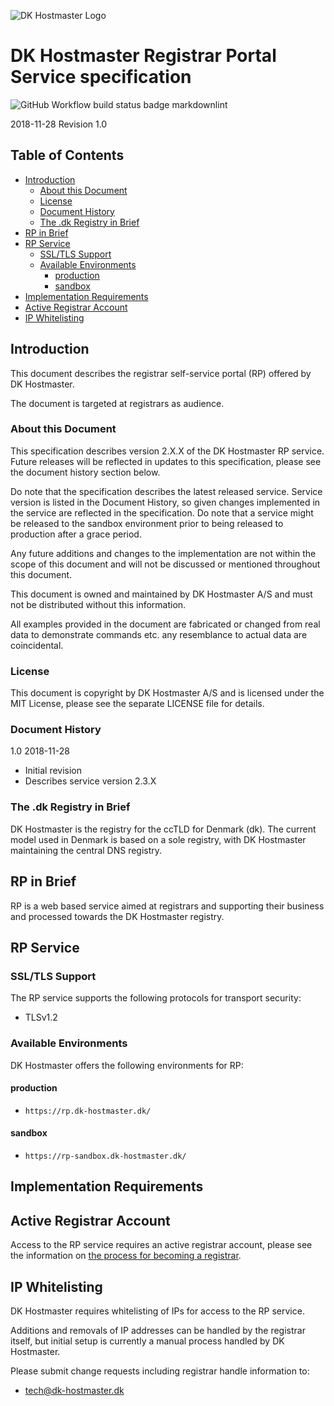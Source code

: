 ![DK Hostmaster Logo](https://www.dk-hostmaster.dk/sites/default/files/dk-logo_0.png)

# DK Hostmaster Registrar Portal Service specification

![GitHub Workflow build status badge markdownlint](https://github.com/DK-Hostmaster/rp-service-specification/workflows/Markdownlint%20Workflow/badge.svg)

2018-11-28 Revision 1.0

## Table of Contents

<!-- MarkdownTOC bracket=round levels="1,2,3,4,5" indent="  " autolink="true" autoanchor="true" -->

- [Introduction](#introduction)
  - [About this Document](#about-this-document)
  - [License](#license)
  - [Document History](#document-history)
  - [The .dk Registry in Brief](#the-dk-registry-in-brief)
- [RP in Brief](#rp-in-brief)
- [RP Service](#rp-service)
  - [SSL/TLS Support](#ssltls-support)
  - [Available Environments](#available-environments)
    - [production](#production)
    - [sandbox](#sandbox)
- [Implementation Requirements](#implementation-requirements)
- [Active Registrar Account](#active-registrar-account)
- [IP Whitelisting](#ip-whitelisting)

<!-- /MarkdownTOC -->

<a id="introduction"></a>
## Introduction

This document describes the registrar self-service portal (RP) offered by DK Hostmaster.

The document is targeted at registrars as audience.

<a id="about-this-document"></a>
### About this Document

This specification describes version 2.X.X of the DK Hostmaster RP service. Future releases will be reflected in updates to this specification, please see the document history section below.

Do note that the specification describes the latest released service. Service version is listed in the Document History, so given changes implemented in the service are reflected in the specification. Do note that a service might be released to the sandbox environment prior to being released to production after a grace period.

Any future additions and changes to the implementation are not within the scope of this document and will not be discussed or mentioned throughout this document.

This document is owned and maintained by DK Hostmaster A/S and must not be distributed without this information.

All examples provided in the document are fabricated or changed from real data to demonstrate commands etc. any resemblance to actual data are coincidental.

<a id="license"></a>
### License

This document is copyright by DK Hostmaster A/S and is licensed under the MIT License, please see the separate LICENSE file for details.

<a id="document-history"></a>
### Document History

1.0 2018-11-28

- Initial revision
- Describes service version 2.3.X

<a id="the-dk-registry-in-brief"></a>
### The .dk Registry in Brief

DK Hostmaster is the registry for the ccTLD for Denmark (dk). The current model used in Denmark is based on a sole registry, with DK Hostmaster maintaining the central DNS registry.

<a id="rp-in-brief"></a>
## RP in Brief

RP is a web based service aimed at registrars and supporting their business and processed towards the DK Hostmaster registry.

<a id="rp-service"></a>
## RP Service

<a id="ssltls-support"></a>
### SSL/TLS Support

The RP service supports the following protocols for transport security:

- TLSv1.2

<a id="available-environments"></a>
### Available Environments

DK Hostmaster offers the following environments for RP:

<a id="production"></a>
#### production

- `https://rp.dk-hostmaster.dk/`

<a id="sandbox"></a>
#### sandbox

- `https://rp-sandbox.dk-hostmaster.dk/`

<a id="implementation-requirements"></a>
## Implementation Requirements

<a id="active-registrar-account"></a>
## Active Registrar Account

Access to the RP service requires an active registrar account, please see the information on [the process for becoming a registrar](https://www.dk-hostmaster.dk/en/become-registrar).

<a id="ip-whitelisting"></a>
## IP Whitelisting

DK Hostmaster requires whitelisting of IPs for access to the RP service.

Additions and removals of IP addresses can be handled by the registrar itself, but initial setup is currently a manual process handled by DK Hostmaster.

Please submit change requests including registrar handle information to:

- tech@dk-hostmaster.dk
